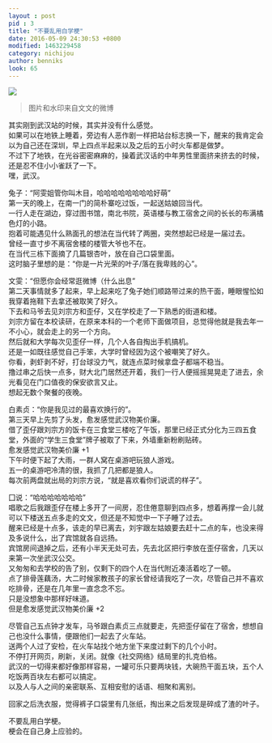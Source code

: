 ```yaml
---
layout : post
pid : 3
title: "不要乱用白学梗"
date: 2016-05-09 24:30:53 +0800
modified: 1463229458
category: nichijou
author: benniks
look: 65
---
```



![](https://ww2.sinaimg.cn/large/a15b4afegw1f3qcjavca7j20j60ee41a)

>图片和水印来自文文的微博

其实刚到武汉站的时候，其实并没有什么感觉。  
如果可以在地铁上睡着，旁边有人恶作剧一样把站台标志换一下，醒来的我肯定会以为自己还在深圳，早上四点半起来以及之后的五小时火车都是做梦。  
不过下了地铁，在光谷密密麻麻的，操着武汉话的中年男性里面挤来挤去的时候，还是忍不住小小雀跃了一下。  
嘿，武汉。  
  
兔子：“阿雯姐管你叫木目，哈哈哈哈哈哈哈哈好萌”  
第一天的晚上，在南一门的简朴寨吃过饭，一起送姑娘回当代。  
一行人走在湖边，穿过图书馆，南北书院，英语楼与教工宿舍之间的长长的布满橘色灯的小路。   
抱着可能遇见什么熟面孔的想法在当代转了两圈，突然想起已经是一届过去。  
曾经一直寸步不离宿舍楼的楼管大爷也不在。  
在当代三栋下面摘了几篇银杏叶，放在自己口袋里面。  
这时脑子里想的是：“你是一片光荣的叶子/落在我卑贱的心”。  
  
文雯：“但愿你会经常逛微博（什么出息”  
第二天事情就多了起来，早上起来吃了兔子她们顺路带过来的热干面，睡眼惺忪如我穿着拖鞋下去拿还被取笑了好久。  
下去和马爷去见刘宗方和歪仔，又在学校走了一下熟悉的街道和楼。  
刘宗方留在本校读研，在原来本科的一个老师下面做项目，总觉得他就是我去年一不小心，就会走上的另一个方向。  
然后就和大学每次见歪仔一样，几个人各自掏出手机搞机。  
还是一如既往感觉自己手笨，大学时曾经因为这个被嘲笑了好久。  
你看，剥虾剥不好，打台球没力气，就连点菜时候拿盘子都端不稳当。  
撸过串之后快一点多，财大北门居然还开着，我们一行人便摇摇晃晃走了进去，余光看见在门口值夜的保安欲言又止。  
想起无数个聚餐的夜晚。  
  
白素贞：“你是我见过的最喜欢换行的”。  
第三天早上先剪了头发，愈发感觉武汉物美价廉。  
借了歪仔跟刘宗方的饭卡在三食堂三楼吃了午饭，那里已经正式分化为三四五食堂，外面的“学生三食堂”牌子被取了下来，外墙重新粉刷贴砖。  
愈发感觉武汉物美价廉 +1  
下午时便下起了大雨，一群人窝在桌游吧玩狼人游戏。  
五一的桌游吧冷清的很，我抓了几把都是狼人。  
每次前两盘就出局的刘宗方说，“就是喜欢看你们说谎的样子”。  
  
囗说：“哈哈哈哈哈哈哈”  
唱歌之后我跟歪仔在楼上多开了一间房，忍住倦意聊到四点多，想着再撑一会儿就可以下楼送五点多走的文文，但还是不知觉中一下子睡了过去。  
醒来已经是十点多，该走的早已离去，刘宇跟左姑娘要去赶十二点的车，也没来得及多说什么，出了宾馆就各自远扬。  
宾馆房间退掉之后，还有小半天无处可去，先去北区把行李放在歪仔宿舍，几天以来第一次坐武汉公交。  
又匆匆和去学校的告了别，仅剩下的四个人在当代附近凑活着吃了一顿。  
点了排骨莲藕汤，大二时候家教孩子的家长曾经请我吃了一次，尽管自己并不喜欢吃排骨，还是在几年里一直念念不忘。  
只是没想象中那样好味道。  
但是愈发感觉武汉物美价廉 +2  
  
尽管自己五点钟才发车，马爷跟白素贞三点就要走，先把歪仔留在了宿舍，想想自己也没什么事情，便跟他们一起去了火车站。  
送两个人过了安检，在火车站找个地方坐下来度过剩下的几个小时。  
不停打开网页，刷新，关闭。就像《社交网络》结局里的扎克伯格。  
武汉的一切得来都好像那样容易，一罐可乐只要两块钱，大碗热干面五块，五个人吃饭两百块左右都可以搞定。  
以及人与人之间的亲密联系、互相安慰的话语、相聚和离别。  
  
回家之后洗衣服，觉得裤子口袋里有几张纸，掏出来之后发现是碎成了渣的叶子。  
  
不要乱用白学梗。  
梗会在自己身上应验的。  

